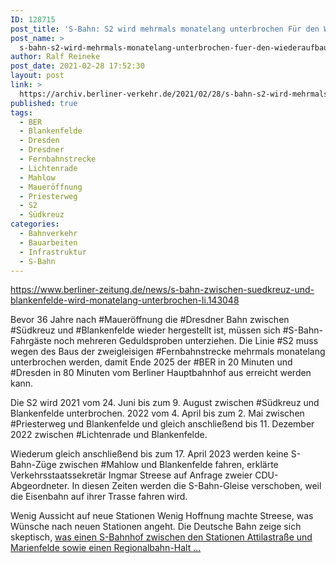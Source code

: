 ```yaml
---
ID: 128715
post_title: 'S-Bahn: S2 wird mehrmals monatelang unterbrochen Für den Wiederaufbau der Dresdner Bahn werden die S-Bahn-Gleise verschoben., aus Berliner Zeitung'
post_name: >
  s-bahn-s2-wird-mehrmals-monatelang-unterbrochen-fuer-den-wiederaufbau-der-dresdner-bahn-werden-die-s-bahn-gleise-verschoben-aus-berliner-zeitung
author: Ralf Reineke
post_date: 2021-02-28 17:52:30
layout: post
link: >
  https://archiv.berliner-verkehr.de/2021/02/28/s-bahn-s2-wird-mehrmals-monatelang-unterbrochen-fuer-den-wiederaufbau-der-dresdner-bahn-werden-die-s-bahn-gleise-verschoben-aus-berliner-zeitung/
published: true
tags:
  - BER
  - Blankenfelde
  - Dresden
  - Dresdner
  - Fernbahnstrecke
  - Lichtenrade
  - Mahlow
  - Maueröffnung
  - Priesterweg
  - S2
  - Südkreuz
categories:
  - Bahnverkehr
  - Bauarbeiten
  - Infrastruktur
  - S-Bahn
---
```

https://www.berliner-zeitung.de/news/s-bahn-zwischen-suedkreuz-und-blankenfelde-wird-monatelang-unterbrochen-li.143048

Bevor 36 Jahre nach #Maueröffnung die #Dresdner Bahn zwischen #Südkreuz und #Blankenfelde wieder hergestellt ist, müssen sich #S-Bahn-Fahrgäste noch mehreren Geduldsproben unterziehen. Die Linie #S2 muss wegen des Baus der zweigleisigen #Fernbahnstrecke mehrmals monatelang unterbrochen werden, damit Ende 2025 der #BER in 20 Minuten und #Dresden in 80 Minuten vom Berliner Hauptbahnhof aus erreicht werden kann.

Die S2 wird 2021 vom 24. Juni bis zum 9. August zwischen #Südkreuz und Blankenfelde unterbrochen. 2022 vom 4. April bis zum 2. Mai zwischen #Priesterweg und Blankenfelde und gleich anschließend bis 11. Dezember 2022 zwischen #Lichtenrade und Blankenfelde.

Wiederum gleich anschließend bis zum 17. April 2023 werden keine S-Bahn-Züge zwischen #Mahlow und Blankenfelde fahren, erklärte Verkehrsstaatssekretär Ingmar Streese auf Anfrage zweier CDU-Abgeordneter. In diesen Zeiten werden die S-Bahn-Gleise verschoben, weil die Eisenbahn auf ihrer Trasse fahren wird.

Wenig Aussicht auf neue Stationen
Wenig Hoffnung machte Streese, was Wünsche nach neuen Stationen angeht. Die Deutsche Bahn zeige sich skeptisch, <a href="https://www.berliner-zeitung.de/news/s-bahn-zwischen-suedkreuz-und-blankenfelde-wird-monatelang-unterbrochen-li.143048">was einen S-Bahnhof zwischen den Stationen Attilastraße und Marienfelde sowie einen Regionalbahn-Halt ...</a>
